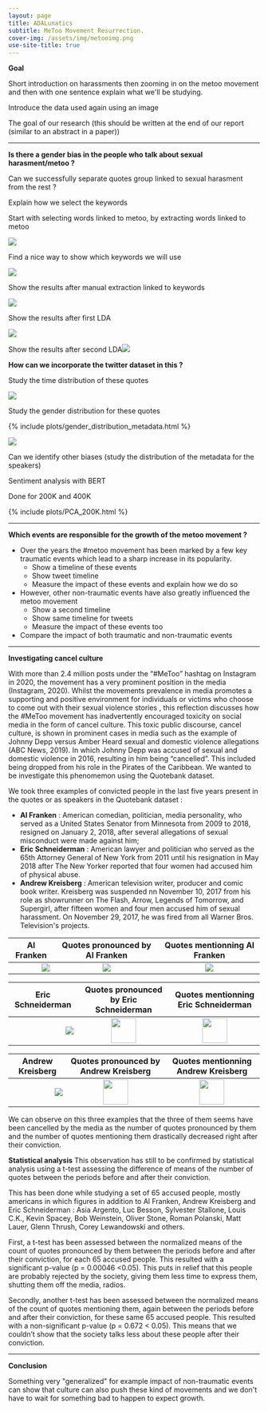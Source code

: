 ```yaml
---
layout: page
title: ADALunatics
subtitle: MeToo Movement Resurrection. 
cover-img: /assets/img/metooimg.png
use-site-title: true
---
```


**Goal**

Short introduction on harassments then zooming in on the metoo movement and then with one sentence explain what we'll be studying.

Introduce the data used again using an image

The goal of our research (this should be written at the end of our report (similar to an abstract in a paper))

------------

**Is there a gender bias in the people who talk about sexual harasment/metoo ?**

Can we successfully separate quotes group linked to sexual harasment from the rest ?

Explain how we select the keywords

Start with selecting words linked to metoo, by extracting words linked to metoo

<img src="assets/plots/Chapter_1/Wordcloud.png" class="center"/>

Find a nice way to show which keywords we will use

<img src="assets/plots/Chapter_1/Keywords.png" class="center"/>



Show the results after manual extraction linked to keywords

<img src="assets/plots/Chapter_1/Sentence_cloud_1_shorter_copy.png" class="center"/>





Show the results after first LDA

<img src="assets/plots/Chapter_1/Sentence_cloud_2.png" class="center"/>

Show the results after second LDA<img src="assets/plots/Chapter_1/Good_cloud_9.png" class="center"/>



**How can we incorporate the twitter dataset in this ?**





Study the time distribution of these quotes



<img src="assets/img/timeline.png" class="center"/>






Study the gender distribution for these quotes

{% include plots/gender_distribution_metadata.html %}







<img src="assets/img/gender_150K.png" class="center"/>





Can we identify other biases (study the distribution of the metadata for the speakers)





Sentiment analysis with BERT

Done for 200K and 400K

{% include plots/PCA_200K.html %}



---------

**Which events are responsible for the growth of the metoo movement ?**

- Over the years the #metoo movement has been marked by a few key traumatic events which lead to a sharp increase in its popularity. 
  - Show a timeline of these events 
  - Show tweet timeline
  - Measure the impact of these events and explain how we do so
- However, other non-traumatic events have also greatly influenced the metoo movement
  - Show a second timeline
  - Show same timeline for tweets
  - Measure the impact of these events too
- Compare the impact of both traumatic and non-traumatic events



-------



**Investigating cancel culture**
  
With more than 2.4 million posts under the “#MeToo” hashtag on Instagram in 2020, the movement has a very prominent position in the media (Instagram, 2020). Whilst the movements prevalence in media promotes a supporting and positive environment for individuals or victims who choose to come out with their sexual violence stories , this reflection discusses how the #MeToo movement has inadvertently encouraged toxicity on social media in the form of cancel culture. This toxic public discourse, cancel culture, is shown in prominent cases in media such as the example of Johnny Depp versus Amber Heard sexual and domestic violence allegations (ABC News, 2019). In which Johnny Depp was accused of sexual and domestic violence in 2016, resulting in him being “cancelled”. This included being dropped from his role in the Pirates of the Caribbean. We wanted to be investigate this phenomemon using the Quotebank dataset.
  
We took three examples of convicted people in the last five years present in the quotes or as speakers in the Quotebank dataset : 
- **Al Franken** : American comedian, politician, media personality,  who served as a United States Senator from Minnesota from 2009 to 2018, resigned on January 2, 2018, after several allegations of sexual misconduct were made against him;
- **Eric Schneiderman** : American lawyer and politician who served as the 65th Attorney General of New York from 2011 until his resignation in May 2018 after The New Yorker reported that four women had accused him of physical abuse.
- **Andrew Kreisberg** : American television writer, producer and comic book writer. Kreisberg was suspended nn November 10, 2017 from his role as showrunner on The Flash, Arrow, Legends of Tomorrow, and Supergirl, after fifteen women and four men accused him of sexual harassment. On November 29, 2017, he was fired from all Warner Bros. Television's projects.
  

| Al Franken | Quotes pronounced by Al Franken | Quotes mentionning  Al Franken |
|:------:|:------:|:------:|
| <img align="right" src="assets/img /Franken.jpeg" > | <img src="assets/img/quotes_pronounced_Franken.png " class="center"/> | <img src="assets/img/quotes_mentioning_Franken.png " class="right"/> |

| Eric Schneiderman | Quotes pronounced by Eric Schneiderman| Quotes mentionning  Eric Schneiderman|
|:------:|:------:|:------:|
| <img align="right" src="assets/img/Schneiderman.jpeg" class="center"/> | <img src="assets/img/quotes_pronounced_Schneiderman.png " width="50" class="left"/> | <img src="assets/img/quotes_mentioning_Schneiderman.png " width="50" class="right"/> |

| Andrew Kreisberg | Quotes pronounced by Andrew Kreisberg| Quotes mentionning  Andrew Kreisberg|
|:------:|:------:|:------:|
| <img align="right" src="assets/img/Kreisberg.jpeg" class="center"/> | <img src="assets/img/quotes_pronounced_Kreisberg.png " width="50" class="left"/> | <img src="assets/img/quotes_mentioning_Kreisberg.png " width="50" class="right"/> |

We can observe on this three examples that the three of them seems have been cancelled by the media as the number of quotes pronounced by them and the number of quotes mentioning them drastically decreased right after their conviction. 

**Statistical analysis**
This observation has still to be confirmed by statistical analysis using a t-test assessing the difference of means of the number of quotes between the periods before and after their conviction. 

This has been done while studying a set of 65 accused people, mostly americans in which figures in addition to Al Franken, Andrew Kreisberg and Eric Schneiderman : Asia Argento, Luc Besson, Sylvester Stallone, Louis C.K., Kevin Spacey, Bob Weinstein, Oliver Stone, Roman Polanski, Matt Lauer, Glenn Thrush, Corey Lewandowski and others.

First, a t-test has been assessed between the normalized means of the count of quotes pronounced by them between the periods before and after their conviction, for each 65 accused people. This resulted with a significant p-value (p = 0.00046 <0.05). This puts in relief that this people are probably rejected by the society, giving them less time to express them, shutting them off the media, radios.

Secondly, another t-test has been assessed between the normalized means of the count of quotes mentioning them, again between the periods before and after their conviction, for these same 65 accused people. This resulted with a non-significant p-value (p = 0.672 < 0.05). This means that we couldn’t show that the society talks less about these people after their conviction. 


  

----------

**Conclusion**

Something very "generalized" for example impact of non-traumatic events can show that culture can also push these kind of movements and we don't have to wait for something bad to happen to expect growth. 
